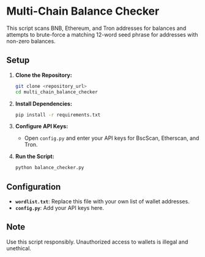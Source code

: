 # Multi-Chain Balance Checker

This script scans BNB, Ethereum, and Tron addresses for balances and attempts to brute-force a matching 12-word seed phrase for addresses with non-zero balances.

## Setup

1. **Clone the Repository:**
    ```bash
    git clone <repository_url>
    cd multi_chain_balance_checker
    ```

2. **Install Dependencies:**
    ```bash
    pip install -r requirements.txt
    ```

3. **Configure API Keys:**
    - Open `config.py` and enter your API keys for BscScan, Etherscan, and Tron.

4. **Run the Script:**
    ```bash
    python balance_checker.py
    ```

## Configuration

- **`wordlist.txt`**: Replace this file with your own list of wallet addresses.
- **`config.py`**: Add your API keys here.

## Note

Use this script responsibly. Unauthorized access to wallets is illegal and unethical.
